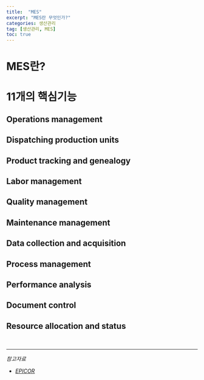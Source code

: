 ```yaml
---
title:  "MES"
excerpt: "MES란 무엇인가?"
categories: 생산관리
tag: [생산관리, MES]
toc: true
---
```


# MES란?





# 11개의 핵심기능

## Operations management



## Dispatching production units



## Product tracking and genealogy



## Labor management



## Quality management



## Maintenance management



## Data collection and acquisition



## Process management



## Performance analysis



## Document control



## Resource allocation and status







<br/>

---------------------------------------------

*참고자료*

* *[EPICOR](https://www.epicor.com/en/resource-center/articles/what-is-a-manufacturing-execution-system/)*